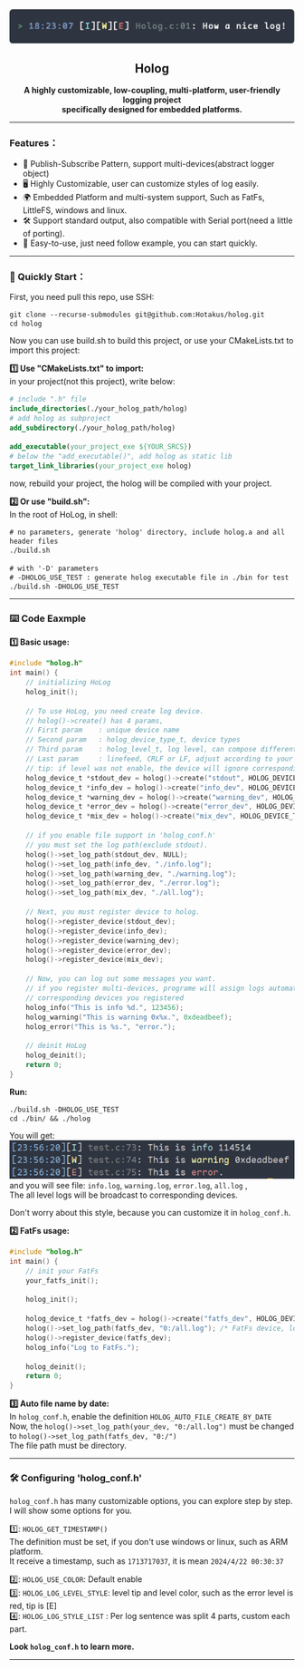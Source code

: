 <center>
  <img src="./assets/holog_banner.png" title="" alt="banner" data-align="center">
<h2 align="center">Holog</h2>
</center>

<div align="center">
<strong>
      A highly customizable, low-coupling, multi-platform, user-friendly logging project  <br>
    specifically designed for embedded platforms.
</strong>
</div>

---

### Features：
- 🔗 Publish-Subscribe Pattern, support multi-devices(abstract logger object)
- 🖥️ Highly Customizable, user can customize styles of log easily.
- 🌍 Embedded Platform and multi-system support, Such as FatFs, LittleFS, windows and linux.
- 🛠️ Support standard output, also compatible with Serial port(need a little of porting).
- 🚀 Easy-to-use, just need follow example, you can start quickly.

---

### 🚀 Quickly Start：

First, you need pull this repo, use SSH:  
```shell
git clone --recurse-submodules git@github.com:Hotakus/holog.git
cd holog
```

Now you can use build.sh to build this project, or use your CMakeLists.txt to import this project:

**1️⃣ Use "CMakeLists.txt" to import:**  
in your project(not this project), write below:
```cmake
# include ".h" file
include_directories(./your_holog_path/holog)
# add holog as subproject
add_subdirectory(./your_holog_path/holog)

add_executable(your_project_exe ${YOUR_SRCS})
# below the "add_executable()", add holog as static lib
target_link_libraries(your_project_exe holog)
```
now, rebuild your project, the holog will be compiled with your project.

**2️⃣ Or use "build.sh":**  
In the root of HoLog, in shell:
```shell
# no parameters, generate 'holog' directory, include holog.a and all header files 
./build.sh

# with '-D' parameters
# -DHOLOG_USE_TEST : generate holog executable file in ./bin for test
./build.sh -DHOLOG_USE_TEST
```

---

### ⌨️ Code Eaxmple
**1️⃣ Basic usage:**
```c
#include "holog.h"
int main() {
    // initializing HoLog
    holog_init();
    
    // To use HoLog, you need create log device.
    // holog()->create() has 4 params,
    // First param    : unique device name
    // Second param   : holog_device_type_t, device types
    // Third param    : holog_level_t, log level, can compose different level
    // Last param     : linefeed, CRLF or LF, adjust according to your situation
    // tip: if level was not enable, the device will ignore corresponding level 
    holog_device_t *stdout_dev = holog()->create("stdout", HOLOG_DEVICE_TYPE_STDOUT, HOLOG_LEVEL_ALL, HOLOG_LINEFEED_CRLF);
    holog_device_t *info_dev = holog()->create("info_dev", HOLOG_DEVICE_TYPE_COMMON_FILE, HOLOG_LEVEL_INFO, HOLOG_LINEFEED_LF);
    holog_device_t *warning_dev = holog()->create("warning_dev", HOLOG_DEVICE_TYPE_COMMON_FILE, HOLOG_LEVEL_WARNING, HOLOG_LINEFEED_LF);
    holog_device_t *error_dev = holog()->create("error_dev", HOLOG_DEVICE_TYPE_COMMON_FILE, HOLOG_LEVEL_ERROR, HOLOG_LINEFEED_LF);
    holog_device_t *mix_dev = holog()->create("mix_dev", HOLOG_DEVICE_TYPE_COMMON_FILE, HOLOG_LEVEL_ALL, HOLOG_LINEFEED_LF);
    
    // if you enable file support in 'holog_conf.h'
    // you must set the log path(exclude stdout).
    holog()->set_log_path(stdout_dev, NULL);
    holog()->set_log_path(info_dev, "./info.log");
    holog()->set_log_path(warning_dev, "./warning.log");
    holog()->set_log_path(error_dev, "./error.log");
    holog()->set_log_path(mix_dev, "./all.log");
    
    // Next, you must register device to holog.
    holog()->register_device(stdout_dev);
    holog()->register_device(info_dev);
    holog()->register_device(warning_dev);
    holog()->register_device(error_dev);
    holog()->register_device(mix_dev);
    
    // Now, you can log out some messages you want.
    // if you register multi-devices, programe will assign logs automatically to 
    // corresponding devices you registered
    holog_info("This is info %d.", 123456);
    holog_warning("This is warning 0x%x.", 0xdeadbeef);
    holog_error("This is %s.", "error.");
    
    // deinit HoLog
    holog_deinit();
    return 0;
}
```
**Run:**
```shell
./build.sh -DHOLOG_USE_TEST
cd ./bin/ && ./holog
```
You will get:  
<img src="./assets/out1.png" title="" alt="banner" data-align="center">  
and you will see file: `info.log`, `warning.log`, `error.log`, `all.log` ,  
The all level logs will be broadcast to corresponding devices.

Don't worry about this style, because you can customize it in `holog_conf.h`.

**2️⃣ FatFs usage:**
```c
#include "holog.h"
int main() {
    // init your FatFs
    your_fatfs_init();
    
    holog_init();
    
    holog_device_t *fatfs_dev = holog()->create("fatfs_dev", HOLOG_DEVICE_TYPE_FATFS, HOLOG_LEVEL_ALL, HOLOG_LINEFEED_LF);
    holog()->set_log_path(fatfs_dev, "0:/all.log"); /* FatFs device, log info to all.log, the "0:/" is your fatfs mount point */
    holog()->register_device(fatfs_dev);
    holog_info("Log to FatFs.");
    
    holog_deinit();
    return 0;
}
```

**3️⃣ Auto file name by date:**  
In `holog_conf.h`, enable the definition `HOLOG_AUTO_FILE_CREATE_BY_DATE`  
Now, the `holog()->set_log_path(your_dev, "0:/all.log")` must be changed to `holog()->set_log_path(fatfs_dev, "0:/")`   
The file path must be directory.

---

### 🛠️ Configuring 'holog_conf.h' 
`holog_conf.h` has many customizable options, you can explore step by step.  
I will show some options for you.

1️⃣: `HOLOG_GET_TIMESTAMP()`  
The definition must be set, if you don't use windows or linux, such as ARM platform.  
It receive a timestamp, such as `1713717037`, it is mean `2024/4/22 00:30:37`

2️⃣: `HOLOG_USE_COLOR`: Default enable  
3️⃣: `HOLOG_LOG_LEVEL_STYLE`: level tip and level color, such as the error level is red, tip is [E]   
4️⃣: `HOLOG_LOG_STYLE_LIST` : Per log sentence was split 4 parts, custom each part.

**Look `holog_conf.h` to learn more.**

---
